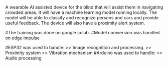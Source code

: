 A wearable AI assisted device for the blind that will assist them in navigating crowded areas. It will have a machine learning model running locally. The model will be able to classify and recognize persons and cars and provide useful feedback. The device will also have a proximity alert system.

#The training was done on google colab.
#Model comversion was handled on edge impulse

#ESP32 was used to handle:
                >> Image recognition and processing.
                >> Proximity system
                >> Vibration mechanism
#Arduino was used to handle:
                >> Audio processing

                

